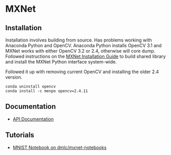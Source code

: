 # MXNet

## Installation
   
Installation involves building from source. Has problems working with Anaconda Python and OpenCV. Anaconda Python installs OpenCV 3.1 and MXNet works with either OpenCV 3.2 or 2.4, otherwise will core dump. Followed instructions on the [MXNet Installation Guide](http://newdocs.readthedocs.io/en/latest/build.html) to build shared library and install the MXNet Python interface system-wide.

Followed it up with removing current OpenCV and installing the older 2.4 version.

    conda uninstall opencv
    conda install -c menpo opencv=2.4.11

## Documentation

* [API Documentation](http://mxnet.io/api/python/)

## Tutorials

* [MNIST Notebook on dmlc/mxnet-notebooks](https://github.com/dmlc/mxnet-notebooks/blob/master/python/tutorials/mnist.ipynb)

